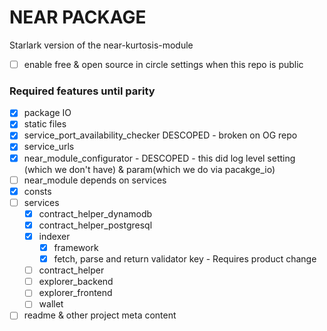 NEAR PACKAGE
===========================
Starlark version of the near-kurtosis-module

- [ ] enable free & open source in circle settings when this repo is public


### Required features until parity

- [x] package IO
- [x] static files
- [x] service_port_availability_checker DESCOPED - broken on OG repo
- [x] service_urls
- [x] near_module_configurator - DESCOPED - this did log level setting (which we don't have) & param(which we do via pacakge_io)
- [ ] near_module depends on services
- [x] consts
- [ ] services
	- [x] contract_helper_dynamodb
	- [x] contract_helper_postgresql
	- [x] indexer
		- [x] framework
		- [x] fetch, parse and return validator key - Requires product change
	- [ ] contract_helper
	- [ ] explorer_backend
	- [ ] explorer_frontend
	- [ ] wallet
- [ ] readme & other project meta content